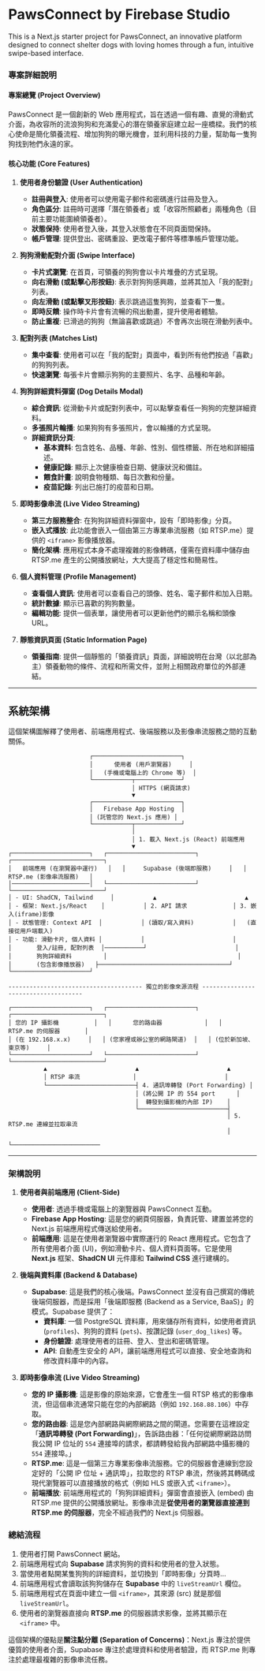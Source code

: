 
# PawsConnect by Firebase Studio

This is a Next.js starter project for PawsConnect, an innovative platform designed to connect shelter dogs with loving homes through a fun, intuitive swipe-based interface.

### 專案詳細說明

#### 專案總覽 (Project Overview)

PawsConnect 是一個創新的 Web 應用程式，旨在透過一個有趣、直覺的滑動式介面，為收容所的流浪狗狗和充滿愛心的潛在領養家庭建立起一座橋樑。我們的核心使命是簡化領養流程、增加狗狗的曝光機會，並利用科技的力量，幫助每一隻狗狗找到牠們永遠的家。

#### 核心功能 (Core Features)

1.  **使用者身份驗證 (User Authentication)**
    *   **註冊與登入**: 使用者可以使用電子郵件和密碼進行註冊及登入。
    *   **角色區分**: 註冊時可選擇「潛在領養者」或「收容所照顧者」兩種角色（目前主要功能圍繞領養者）。
    *   **狀態保持**: 使用者登入後，其登入狀態會在不同頁面間保持。
    *   **帳戶管理**: 提供登出、密碼重設、更改電子郵件等標準帳戶管理功能。

2.  **狗狗滑動配對介面 (Swipe Interface)**
    *   **卡片式瀏覽**: 在首頁，可領養的狗狗會以卡片堆疊的方式呈現。
    *   **向右滑動 (或點擊心形按鈕)**: 表示對狗狗感興趣，並將其加入「我的配對」列表。
    *   **向左滑動 (或點擊叉形按鈕)**: 表示跳過這隻狗狗，並查看下一隻。
    *   **即時反饋**: 操作時卡片會有流暢的飛出動畫，提升使用者體驗。
    *   **防止重複**: 已滑過的狗狗（無論喜歡或跳過）不會再次出現在滑動列表中。

3.  **配對列表 (Matches List)**
    *   **集中查看**: 使用者可以在「我的配對」頁面中，看到所有他們按過「喜歡」的狗狗列表。
    *   **快速瀏覽**: 每張卡片會顯示狗狗的主要照片、名字、品種和年齡。

4.  **狗狗詳細資料彈窗 (Dog Details Modal)**
    *   **綜合資訊**: 從滑動卡片或配對列表中，可以點擊查看任一狗狗的完整詳細資料。
    *   **多張照片輪播**: 如果狗狗有多張照片，會以輪播的方式呈現。
    *   **詳細資訊分頁**:
        *   **基本資料**: 包含姓名、品種、年齡、性別、個性標籤、所在地和詳細描述。
        *   **健康記錄**: 顯示上次健康檢查日期、健康狀況和備註。
        *   **餵食計畫**: 說明食物種類、每日次數和份量。
        *   **疫苗記錄**: 列出已施打的疫苗和日期。

5.  **即時影像串流 (Live Video Streaming)**
    *   **第三方服務整合**: 在狗狗詳細資料彈窗中，設有「即時影像」分頁。
    *   **嵌入式播放**: 此功能會嵌入一個由第三方專業串流服務（如 RTSP.me）提供的 `<iframe>` 影像播放器。
    *   **簡化架構**: 應用程式本身不處理複雜的影像轉碼，僅需在資料庫中儲存由 RTSP.me 產生的公開播放網址，大大提高了穩定性和簡易性。

6.  **個人資料管理 (Profile Management)**
    *   **查看個人資訊**: 使用者可以查看自己的頭像、姓名、電子郵件和加入日期。
    *   **統計數據**: 顯示已喜歡的狗狗數量。
    *   **編輯功能**: 提供一個表單，讓使用者可以更新他們的顯示名稱和頭像 URL。

7.  **靜態資訊頁面 (Static Information Page)**
    *   **領養指南**: 提供一個靜態的「領養資訊」頁面，詳細說明在台灣（以北部為主）領養動物的條件、流程和所需文件，並附上相關政府單位的外部連結。

---

## 系統架構

這個架構圖解釋了使用者、前端應用程式、後端服務以及影像串流服務之間的互動關係。

```
                       ┌─────────────────────────┐
                       │      使用者 (用戶瀏覽器)     │
                       │   (手機或電腦上的 Chrome 等)  │
                       └───────────┬─────────────┘
                                   │ HTTPS (網頁請求)
                                   ▼
                       ┌─────────────────────────┐
                       │   Firebase App Hosting  │
                       │ (託管您的 Next.js 應用) │
                       └───────────┬─────────────┘
                                   │
                                   │ 1. 載入 Next.js (React) 前端應用
                                   ▼
┌──────────────────────┐   ┌─────────────────────────┐   ┌──────────────────────────┐
│   前端應用 (在瀏覽器中運行)   │   │     Supabase (後端即服務)     │   │     RTSP.me (影像串流服務)   │
│──────────────────────│   └─────────────────────────┘   └──────────────────────────┘
│ - UI: ShadCN, Tailwind     │           ▲                         ▲
│ - 框架: Next.js/React    │           │ 2. API 請求             │ 3. 嵌入(iframe)影像
│ - 狀態管理: Context API  │           │ (讀取/寫入資料)           │   (直接從用戶端載入)
│ - 功能: 滑動卡片, 個人資料 │           │                         │
│       登入/註冊, 配對列表  │───────────┘                         │
│       狗狗詳細資料         │                                     │
│       (包含影像播放器)   ├─────────────────────────────────────┘
└──────────────────────┘

-------------------------------------- 獨立的影像來源流程 ------------------------------------

┌──────────────────────┐   ┌─────────────────────────┐   ┌──────────────────────────┐
│ 您的 IP 攝影機          │   │      您的路由器            │   │     RTSP.me 的伺服器       │
│ (在 192.168.x.x)     │   │ (您家裡或辦公室的網路閘道)  │   │ (位於新加坡、東京等)     │
└──────────────────────┘   └─────────────────────────┘   └──────────────────────────┘
          ▲                         ▲                         ▲
          │ RTSP 串流               │                         │
          └─────────────────────────┤ 4. 通訊埠轉發 (Port Forwarding) │
                                    │ (將公開 IP 的 554 port      │
                                    │  轉發到攝影機的內部 IP)    │
                                    └─────────────────────────┤
                                                              │ 5. RTSP.me 連線並拉取串流
                                                              │
                                                              └─────────────────────────
```

---

### 架構說明

1.  **使用者與前端應用 (Client-Side)**
    *   **使用者**: 透過手機或電腦上的瀏覽器與 PawsConnect 互動。
    *   **Firebase App Hosting**: 這是您的網頁伺服器，負責託管、建置並將您的 Next.js 前端應用程式傳送給使用者。
    *   **前端應用**: 這是在使用者瀏覽器中實際運行的 React 應用程式。它包含了所有使用者介面 (UI)，例如滑動卡片、個人資料頁面等。它是使用 **Next.js** 框架、**ShadCN UI** 元件庫和 **Tailwind CSS** 進行建構的。

2.  **後端與資料庫 (Backend & Database)**
    *   **Supabase**: 這是我們的核心後端。PawsConnect 並沒有自己撰寫的傳統後端伺服器，而是採用「後端即服務 (Backend as a Service, BaaS)」的模式。Supabase 提供了：
        *   **資料庫**: 一個 PostgreSQL 資料庫，用來儲存所有資料，如使用者資訊 (`profiles`)、狗狗的資料 (`pets`)、按讚記錄 (`user_dog_likes`) 等。
        *   **身份驗證**: 處理使用者的註冊、登入、登出和密碼管理。
        *   **API**: 自動產生安全的 API，讓前端應用程式可以直接、安全地查詢和修改資料庫中的內容。

3.  **即時影像串流 (Live Video Streaming)**
    *   **您的 IP 攝影機**: 這是影像的原始來源，它會產生一個 RTSP 格式的影像串流，但這個串流通常只能在您的內部網路（例如 `192.168.88.106`）中存取。
    *   **您的路由器**: 這是您內部網路與網際網路之間的閘道。您需要在這裡設定「**通訊埠轉發 (Port Forwarding)**」，告訴路由器：「任何從網際網路訪問我公開 IP 位址的 `554` 連接埠的請求，都請轉發給我內部網路中攝影機的 `554` 連接埠。」
    *   **RTSP.me**: 這是一個第三方專業影像串流服務。它的伺服器會連線到您設定好的「公開 IP 位址 + 通訊埠」，拉取您的 RTSP 串流，然後將其轉碼成現代瀏覽器可以直接播放的格式（例如 HLS 或嵌入式 `<iframe>`）。
    *   **前端播放**: 前端應用程式的「狗狗詳細資料」彈窗會直接嵌入 (embed) 由 RTSP.me 提供的公開播放網址。影像串流是**從使用者的瀏覽器直接連到 RTSP.me 的伺服器**，完全不經過我們的 Next.js 伺服器。

### 總結流程

1.  使用者打開 PawsConnect 網站。
2.  前端應用程式向 **Supabase** 請求狗狗的資料和使用者的登入狀態。
3.  當使用者點開某隻狗狗的詳細資料，並切換到「即時影像」分頁時...
4.  前端應用程式會讀取該狗狗儲存在 **Supabase** 中的 `liveStreamUrl` 欄位。
5.  前端應用程式在頁面中建立一個 `<iframe>`，其來源 (src) 就是那個 `liveStreamUrl`。
6.  使用者的瀏覽器直接向 **RTSP.me** 的伺服器請求影像，並將其顯示在 `<iframe>` 中。

這個架構的優點是**關注點分離 (Separation of Concerns)**：Next.js 專注於提供優質的使用者介面，Supabase 專注於處理資料和使用者驗證，而 RTSP.me 則專注於處理最複雜的影像串流任務。
